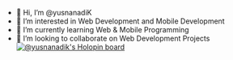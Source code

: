- 👋 Hi, I’m @yusnanadiK
- 👀 I’m interested in Web Development and Mobile Development
- 🌱 I’m currently learning Web & Mobile Programming
- 💞️ I’m looking to collaborate on Web Development Projects
[![@yusnanadik's Holopin board](https://holopin.io/api/user/board?user=yusnanadik)](https://holopin.io/@yusnanadik)
<!---
yusnanadiK/yusnanadiK is a ✨ special ✨ repository because its `README.md` (this file) appears on your GitHub profile.
You can click the Preview link to take a look at your changes.
--->
